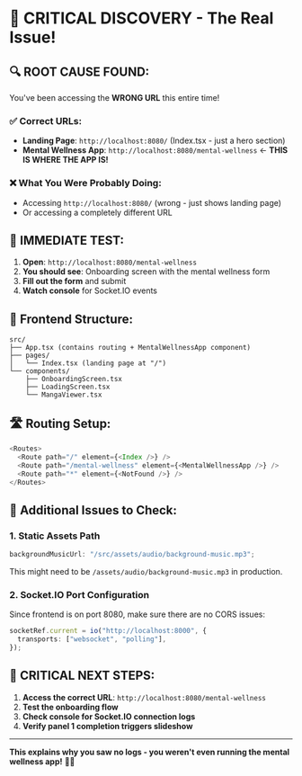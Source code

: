 # 🎯 CRITICAL DISCOVERY - The Real Issue!

## 🔍 **ROOT CAUSE FOUND:**

You've been accessing the **WRONG URL** this entire time!

### ✅ **Correct URLs:**

- **Landing Page**: `http://localhost:8080/` (Index.tsx - just a hero section)
- **Mental Wellness App**: `http://localhost:8080/mental-wellness` ← **THIS IS WHERE THE APP IS!**

### ❌ **What You Were Probably Doing:**

- Accessing `http://localhost:8080/` (wrong - just shows landing page)
- Or accessing a completely different URL

## 🧪 **IMMEDIATE TEST:**

1. **Open**: `http://localhost:8080/mental-wellness`
2. **You should see**: Onboarding screen with the mental wellness form
3. **Fill out the form** and submit
4. **Watch console** for Socket.IO events

## 📁 **Frontend Structure:**

```
src/
├── App.tsx (contains routing + MentalWellnessApp component)
├── pages/
│   └── Index.tsx (landing page at "/")
└── components/
    ├── OnboardingScreen.tsx
    ├── LoadingScreen.tsx
    └── MangaViewer.tsx
```

## 🛣️ **Routing Setup:**

```typescript
<Routes>
  <Route path="/" element={<Index />} />
  <Route path="/mental-wellness" element={<MentalWellnessApp />} />
  <Route path="*" element={<NotFound />} />
</Routes>
```

## 🔧 **Additional Issues to Check:**

### 1. **Static Assets Path**

```typescript
backgroundMusicUrl: "/src/assets/audio/background-music.mp3";
```

This might need to be `/assets/audio/background-music.mp3` in production.

### 2. **Socket.IO Port Configuration**

Since frontend is on port 8080, make sure there are no CORS issues:

```typescript
socketRef.current = io("http://localhost:8000", {
  transports: ["websocket", "polling"],
});
```

## 🚨 **CRITICAL NEXT STEPS:**

1. **Access the correct URL**: `http://localhost:8080/mental-wellness`
2. **Test the onboarding flow**
3. **Check console for Socket.IO connection logs**
4. **Verify panel 1 completion triggers slideshow**

---

**This explains why you saw no logs - you weren't even running the mental wellness app!** 🤦‍♂️
